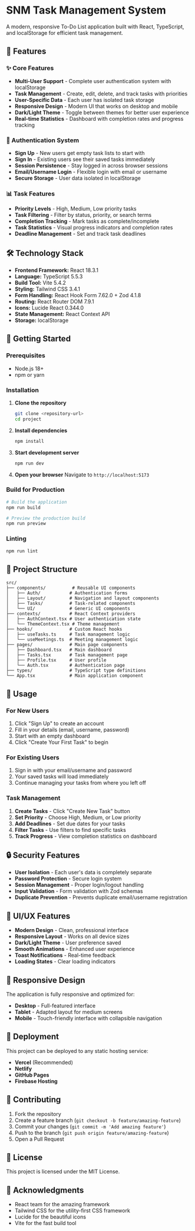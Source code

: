 # SNM Task Management System

A modern, responsive To-Do List application built with React, TypeScript, and localStorage for efficient task management.

## 🚀 Features

### ✨ Core Features
- **Multi-User Support** - Complete user authentication system with localStorage
- **Task Management** - Create, edit, delete, and track tasks with priorities
- **User-Specific Data** - Each user has isolated task storage
- **Responsive Design** - Modern UI that works on desktop and mobile
- **Dark/Light Theme** - Toggle between themes for better user experience
- **Real-time Statistics** - Dashboard with completion rates and progress tracking

### 🔐 Authentication System
- **Sign Up** - New users get empty task lists to start with
- **Sign In** - Existing users see their saved tasks immediately
- **Session Persistence** - Stay logged in across browser sessions
- **Email/Username Login** - Flexible login with email or username
- **Secure Storage** - User data isolated in localStorage

### 📊 Task Features
- **Priority Levels** - High, Medium, Low priority tasks
- **Task Filtering** - Filter by status, priority, or search terms
- **Completion Tracking** - Mark tasks as complete/incomplete
- **Task Statistics** - Visual progress indicators and completion rates
- **Deadline Management** - Set and track task deadlines

## 🛠️ Technology Stack

- **Frontend Framework:** React 18.3.1
- **Language:** TypeScript 5.5.3
- **Build Tool:** Vite 5.4.2
- **Styling:** Tailwind CSS 3.4.1
- **Form Handling:** React Hook Form 7.62.0 + Zod 4.1.8
- **Routing:** React Router DOM 7.9.1
- **Icons:** Lucide React 0.344.0
- **State Management:** React Context API
- **Storage:** localStorage

## 🚀 Getting Started

### Prerequisites
- Node.js 18+ 
- npm or yarn

### Installation

1. **Clone the repository**
   ```bash
   git clone <repository-url>
   cd project
   ```

2. **Install dependencies**
   ```bash
   npm install
   ```

3. **Start development server**
   ```bash
   npm run dev
   ```

4. **Open your browser**
   Navigate to `http://localhost:5173`

### Build for Production

```bash
# Build the application
npm run build

# Preview the production build
npm run preview
```

### Linting

```bash
npm run lint
```

## 📁 Project Structure

```
src/
├── components/          # Reusable UI components
│   ├── Auth/           # Authentication forms
│   ├── Layout/         # Navigation and layout components
│   ├── Tasks/          # Task-related components
│   └── UI/             # Generic UI components
├── contexts/           # React Context providers
│   ├── AuthContext.tsx # User authentication state
│   └── ThemeContext.tsx # Theme management
├── hooks/              # Custom React hooks
│   ├── useTasks.ts     # Task management logic
│   └── useMeetings.ts  # Meeting management logic
├── pages/              # Main page components
│   ├── Dashboard.tsx   # Main dashboard
│   ├── Tasks.tsx       # Task management page
│   ├── Profile.tsx     # User profile
│   └── Auth.tsx        # Authentication page
├── types/              # TypeScript type definitions
└── App.tsx             # Main application component
```

## 🎯 Usage

### For New Users
1. Click "Sign Up" to create an account
2. Fill in your details (email, username, password)
3. Start with an empty dashboard
4. Click "Create Your First Task" to begin

### For Existing Users
1. Sign in with your email/username and password
2. Your saved tasks will load immediately
3. Continue managing your tasks from where you left off

### Task Management
1. **Create Tasks** - Click "Create New Task" button
2. **Set Priority** - Choose High, Medium, or Low priority
3. **Add Deadlines** - Set due dates for your tasks
4. **Filter Tasks** - Use filters to find specific tasks
5. **Track Progress** - View completion statistics on dashboard

## 🔒 Security Features

- **User Isolation** - Each user's data is completely separate
- **Password Protection** - Secure login system
- **Session Management** - Proper login/logout handling
- **Input Validation** - Form validation with Zod schemas
- **Duplicate Prevention** - Prevents duplicate email/username registration

## 🎨 UI/UX Features

- **Modern Design** - Clean, professional interface
- **Responsive Layout** - Works on all device sizes
- **Dark/Light Theme** - User preference saved
- **Smooth Animations** - Enhanced user experience
- **Toast Notifications** - Real-time feedback
- **Loading States** - Clear loading indicators

## 📱 Responsive Design

The application is fully responsive and optimized for:
- **Desktop** - Full-featured interface
- **Tablet** - Adapted layout for medium screens
- **Mobile** - Touch-friendly interface with collapsible navigation

## 🚀 Deployment

This project can be deployed to any static hosting service:

- **Vercel** (Recommended)
- **Netlify**
- **GitHub Pages**
- **Firebase Hosting**

## 🤝 Contributing

1. Fork the repository
2. Create a feature branch (`git checkout -b feature/amazing-feature`)
3. Commit your changes (`git commit -m 'Add amazing feature'`)
4. Push to the branch (`git push origin feature/amazing-feature`)
5. Open a Pull Request

## 📄 License

This project is licensed under the MIT License.

## 🙏 Acknowledgments

- React team for the amazing framework
- Tailwind CSS for the utility-first CSS framework
- Lucide for the beautiful icons
- Vite for the fast build tool